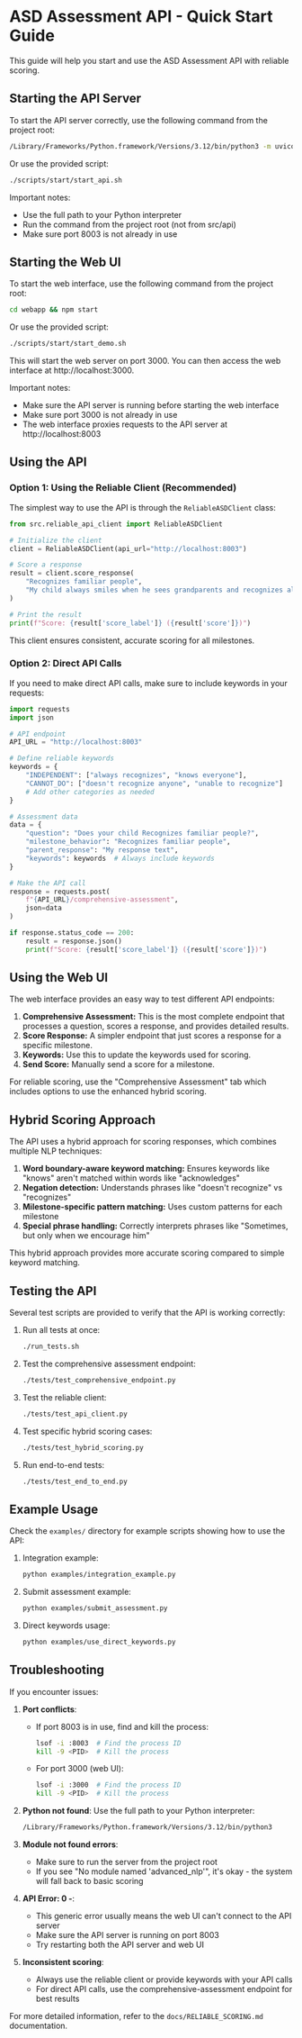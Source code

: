 # ASD Assessment API - Quick Start Guide

This guide will help you start and use the ASD Assessment API with reliable scoring.

## Starting the API Server

To start the API server correctly, use the following command from the project root:

```bash
/Library/Frameworks/Python.framework/Versions/3.12/bin/python3 -m uvicorn src.api.app:app --port 8003
```

Or use the provided script:

```bash
./scripts/start/start_api.sh
```

Important notes:
- Use the full path to your Python interpreter
- Run the command from the project root (not from src/api)
- Make sure port 8003 is not already in use

## Starting the Web UI

To start the web interface, use the following command from the project root:

```bash
cd webapp && npm start
```

Or use the provided script:

```bash
./scripts/start/start_demo.sh
```

This will start the web server on port 3000. You can then access the web interface at http://localhost:3000.

Important notes:
- Make sure the API server is running before starting the web interface
- Make sure port 3000 is not already in use
- The web interface proxies requests to the API server at http://localhost:8003

## Using the API

### Option 1: Using the Reliable Client (Recommended)

The simplest way to use the API is through the `ReliableASDClient` class:

```python
from src.reliable_api_client import ReliableASDClient

# Initialize the client
client = ReliableASDClient(api_url="http://localhost:8003")

# Score a response
result = client.score_response(
    "Recognizes familiar people", 
    "My child always smiles when he sees grandparents and recognizes all family members."
)

# Print the result
print(f"Score: {result['score_label']} ({result['score']})")
```

This client ensures consistent, accurate scoring for all milestones.

### Option 2: Direct API Calls

If you need to make direct API calls, make sure to include keywords in your requests:

```python
import requests
import json

# API endpoint
API_URL = "http://localhost:8003"

# Define reliable keywords
keywords = {
    "INDEPENDENT": ["always recognizes", "knows everyone"],
    "CANNOT_DO": ["doesn't recognize anyone", "unable to recognize"]
    # Add other categories as needed
}

# Assessment data
data = {
    "question": "Does your child Recognizes familiar people?",
    "milestone_behavior": "Recognizes familiar people",
    "parent_response": "My response text",
    "keywords": keywords  # Always include keywords
}

# Make the API call
response = requests.post(
    f"{API_URL}/comprehensive-assessment",
    json=data
)

if response.status_code == 200:
    result = response.json()
    print(f"Score: {result['score_label']} ({result['score']})")
```

## Using the Web UI

The web interface provides an easy way to test different API endpoints:

1. **Comprehensive Assessment:** This is the most complete endpoint that processes a question, scores a response, and provides detailed results.
2. **Score Response:** A simpler endpoint that just scores a response for a specific milestone.
3. **Keywords:** Use this to update the keywords used for scoring.
4. **Send Score:** Manually send a score for a milestone.

For reliable scoring, use the "Comprehensive Assessment" tab which includes options to use the enhanced hybrid scoring.

## Hybrid Scoring Approach

The API uses a hybrid approach for scoring responses, which combines multiple NLP techniques:

1. **Word boundary-aware keyword matching:** Ensures keywords like "knows" aren't matched within words like "acknowledges"
2. **Negation detection:** Understands phrases like "doesn't recognize" vs "recognizes"
3. **Milestone-specific pattern matching:** Uses custom patterns for each milestone
4. **Special phrase handling:** Correctly interprets phrases like "Sometimes, but only when we encourage him"

This hybrid approach provides more accurate scoring compared to simple keyword matching.

## Testing the API

Several test scripts are provided to verify that the API is working correctly:

1. Run all tests at once:
   ```bash
   ./run_tests.sh
   ```

2. Test the comprehensive assessment endpoint:
   ```bash
   ./tests/test_comprehensive_endpoint.py
   ```

3. Test the reliable client:
   ```bash
   ./tests/test_api_client.py
   ```

4. Test specific hybrid scoring cases:
   ```bash
   ./tests/test_hybrid_scoring.py
   ```

5. Run end-to-end tests:
   ```bash
   ./tests/test_end_to_end.py
   ```

## Example Usage

Check the `examples/` directory for example scripts showing how to use the API:

1. Integration example:
   ```bash
   python examples/integration_example.py
   ```

2. Submit assessment example:
   ```bash
   python examples/submit_assessment.py
   ```

3. Direct keywords usage:
   ```bash
   python examples/use_direct_keywords.py
   ```

## Troubleshooting

If you encounter issues:

1. **Port conflicts**:
   - If port 8003 is in use, find and kill the process:
     ```bash
     lsof -i :8003  # Find the process ID
     kill -9 <PID>  # Kill the process
     ```
   - For port 3000 (web UI):
     ```bash
     lsof -i :3000  # Find the process ID
     kill -9 <PID>  # Kill the process
     ```

2. **Python not found**: Use the full path to your Python interpreter:
   ```bash
   /Library/Frameworks/Python.framework/Versions/3.12/bin/python3
   ```

3. **Module not found errors**: 
   - Make sure to run the server from the project root
   - If you see "No module named 'advanced_nlp'", it's okay - the system will fall back to basic scoring

4. **API Error: 0 -**:
   - This generic error usually means the web UI can't connect to the API server
   - Make sure the API server is running on port 8003
   - Try restarting both the API server and web UI

5. **Inconsistent scoring**: 
   - Always use the reliable client or provide keywords with your API calls
   - For direct API calls, use the comprehensive-assessment endpoint for best results

For more detailed information, refer to the `docs/RELIABLE_SCORING.md` documentation. 
